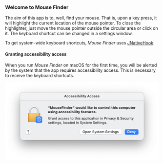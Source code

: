 ### Welcome to Mouse Finder

The aim of this app is to, well, find your mouse. That is, upon a key press, it will highlight the current location of the mouse pointer. To close the highlighter, just move the mouse pointer outside the circular area or click on it. The keyboard shortcut can be changed in a settings window.

To get system-wide keyboard shortcuts, *Mouse Finder* uses [JNativeHook](https://github.com/kwhat/jnativehook).

#### Granting accessibility access

When you run *Mouse Finder* on macOS for the first time, you will be alerted by the system that the app requires accessibility access. This is necessary to receive the keyboard shortcuts.

![Requesting accessibility access](screenshots/accessibility_access.png?raw=true "Requesting accessibility access")